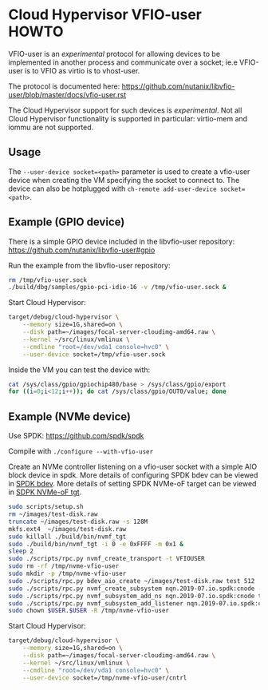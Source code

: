# Cloud Hypervisor VFIO-user HOWTO

VFIO-user is an *experimental* protocol for allowing devices to be implemented in another process and communicate over a socket; ie.e VFIO-user is to VFIO as virtio is to vhost-user.

The protocol is documented here: https://github.com/nutanix/libvfio-user/blob/master/docs/vfio-user.rst

The Cloud Hypervisor support for such devices is *experimental*. Not all Cloud Hypervisor functionality is supported in particular: virtio-mem and iommu are not supported.

## Usage

The `--user-device socket=<path>` parameter is used to create a vfio-user device when creating the VM specifying the socket to connect to. The device can also be hotplugged with `ch-remote add-user-device socket=<path>`.

## Example (GPIO device)

There is a simple GPIO device included in the libvfio-user repository: https://github.com/nutanix/libvfio-user#gpio

Run the example from the libvfio-user repository:

```sh
rm /tmp/vfio-user.sock
./build/dbg/samples/gpio-pci-idio-16 -v /tmp/vfio-user.sock &
```

Start Cloud Hypervisor:

```sh
target/debug/cloud-hypervisor \
    --memory size=1G,shared=on \
    --disk path=~/images/focal-server-cloudimg-amd64.raw \
    --kernel ~/src/linux/vmlinux \
    --cmdline "root=/dev/vda1 console=hvc0" \
    --user-device socket=/tmp/vfio-user.sock
```

Inside the VM you can test the device with:

```sh
cat /sys/class/gpio/gpiochip480/base > /sys/class/gpio/export
for ((i=0;i<12;i++)); do cat /sys/class/gpio/OUT0/value; done
```

## Example (NVMe device)

Use SPDK: https://github.com/spdk/spdk

Compile with `./configure --with-vfio-user`

Create an NVMe controller listening on a vfio-user socket with a simple AIO block device in spdk.
More details of configuring SPDK bdev can be viewed in [SPDK bdev](https://spdk.io/doc/bdev.html).
More details of setting SPDK NVMe-oF target can be viewed in [SDPK NVMe-oF tgt](https://spdk.io/doc/nvmf.html).

```sh
sudo scripts/setup.sh
rm ~/images/test-disk.raw
truncate ~/images/test-disk.raw -s 128M
mkfs.ext4  ~/images/test-disk.raw
sudo killall ./build/bin/nvmf_tgt
sudo ./build/bin/nvmf_tgt -i 0 -e 0xFFFF -m 0x1 &
sleep 2
sudo ./scripts/rpc.py nvmf_create_transport -t VFIOUSER
sudo rm -rf /tmp/nvme-vfio-user
sudo mkdir -p /tmp/nvme-vfio-user
sudo ./scripts/rpc.py bdev_aio_create ~/images/test-disk.raw test 512
sudo ./scripts/rpc.py nvmf_create_subsystem nqn.2019-07.io.spdk:cnode -a -s test
sudo ./scripts/rpc.py nvmf_subsystem_add_ns nqn.2019-07.io.spdk:cnode test
sudo ./scripts/rpc.py nvmf_subsystem_add_listener nqn.2019-07.io.spdk:cnode -t VFIOUSER -a /tmp/nvme-vfio-user -s 0
sudo chown $USER.$USER -R /tmp/nvme-vfio-user
```

Start Cloud Hypervisor:

```sh
target/debug/cloud-hypervisor \
    --memory size=1G,shared=on \
    --disk path=~/images/focal-server-cloudimg-amd64.raw \
    --kernel ~/src/linux/vmlinux \
    --cmdline "root=/dev/vda1 console=hvc0" \
    --user-device socket=/tmp/nvme-vfio-user/cntrl
```
